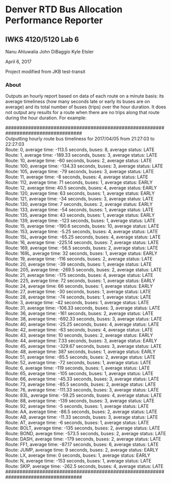 # Denver RTD Bus Allocation Performance Reporter

## IWKS 4120/5120 Lab 6

Nanu Ahluwalia
John DiBaggio
Kyle Etsler

April 6, 2017
 
Project modified from JKB test-transit

### About

Outputs an hourly report based on data of each  route on a minute basis: its average timeliness (how many seconds late or early its buses are on average) and its total number of buses (trips) over the hour duration. It does not output any results for a  route when there are no trips along that  route during the hour duration. For example:

################################################################################### <br />
Outputting hourly  route bus timeliness for 2017/04/05 from 21:27:03 to 22:27:03 <br />
Route: 0, average time: -113.5 seconds, buses: 8, average status: LATE <br />
Route: 1, average time: -189.33 seconds, buses: 3, average status: LATE <br />
Route: 10, average time: -60 seconds, buses: 2, average status: LATE <br />
Route: 100, average time: -134.33 seconds, buses: 3, average status: LATE <br />
Route: 105, average time: -79 seconds, buses: 3, average status: LATE <br />
Route: 11, average time: -8 seconds, buses: 4, average status: LATE <br />
Route: 112, average time: 71 seconds, buses: 1, average status: EARLY <br />
Route: 12, average time: 40.5 seconds, buses: 4, average status: EARLY <br />
Route: 120, average time: 63 seconds, buses: 1, average status: EARLY <br />
Route: 121, average time: -34 seconds, buses: 3, average status: LATE <br />
Route: 130, average time: 7 seconds, buses: 2, average status: EARLY <br />
Route: 133, average time: -54 seconds, buses: 1, average status: LATE <br />
Route: 135, average time: 43 seconds, buses: 1, average status: EARLY <br />
Route: 139, average time: -123 seconds, buses: 1, average status: LATE <br />
Route: 15, average time: -190.6 seconds, buses: 10, average status: LATE <br />
Route: 153, average time: -5.25 seconds, buses: 4, average status: LATE <br />
Route: 15L, average time: -65.25 seconds, buses: 4, average status: LATE <br />
Route: 16, average time: -225.14 seconds, buses: 7, average status: LATE <br />
Route: 169, average time: -56.5 seconds, buses: 2, average status: LATE <br />
Route: 169L, average time: 32 seconds, buses: 1, average status: EARLY <br />
Route: 19, average time: -116 seconds, buses: 2, average status: LATE <br />
Route: 20, average time: -39 seconds, buses: 1, average status: LATE <br />
Route: 205, average time: -269.5 seconds, buses: 2, average status: LATE <br />
Route: 21, average time: -175 seconds, buses: 4, average status: LATE <br />
Route: 225, average time: 72 seconds, buses: 1, average status: EARLY <br />
Route: 24, average time: 66 seconds, buses: 1, average status: EARLY <br />
Route: 27, average time: -30 seconds, buses: 1, average status: LATE <br />
Route: 28, average time: -74 seconds, buses: 1, average status: LATE <br />
Route: 3, average time: -42 seconds, buses: 1, average status: LATE <br />
Route: 31, average time: -106.33 seconds, buses: 3, average status: LATE <br />
Route: 36, average time: -161 seconds, buses: 2, average status: LATE <br />
Route: 38, average time: -692.33 seconds, buses: 3, average status: LATE <br />
Route: 40, average time: -25.25 seconds, buses: 4, average status: LATE <br />
Route: 42, average time: -63 seconds, buses: 4, average status: LATE <br />
Route: 43, average time: 10 seconds, buses: 2, average status: EARLY <br />
Route: 44, average time: 7.33 seconds, buses: 3, average status: EARLY <br />
Route: 45, average time: -329.67 seconds, buses: 3, average status: LATE <br />
Route: 48, average time: 387 seconds, buses: 1, average status: EARLY <br />
Route: 51, average time: -85.5 seconds, buses: 2, average status: LATE <br />
Route: 52, average time: -72 seconds, buses: 1, average status: LATE <br />
Route: 6, average time: -119 seconds, buses: 1, average status: LATE <br />
Route: 65, average time: -105 seconds, buses: 1, average status: LATE <br />
Route: 66, average time: -45.33 seconds, buses: 3, average status: LATE <br />
Route: 73, average time: -85.5 seconds, buses: 2, average status: LATE <br />
Route: 76, average time: -111.33 seconds, buses: 3, average status: LATE <br />
Route: 83L, average time: -59.25 seconds, buses: 4, average status: LATE <br />
Route: 88, average time: -139 seconds, buses: 3, average status: LATE <br />
Route: 92, average time: -5 seconds, buses: 1, average status: LATE <br />
Route: AA, average time: -86.5 seconds, buses: 2, average status: LATE <br />
Route: AB, average time: -11.33 seconds, buses: 3, average status: LATE <br />
Route: AT, average time: -6 seconds, buses: 1, average status: LATE <br />
Route: BOLT, average time: -135 seconds, buses: 2, average status: LATE <br />
Route: BOND, average time: -573.5 seconds, buses: 2, average status: LATE <br />
Route: DASH, average time: -179 seconds, buses: 2, average status: LATE <br />
Route: FF1, average time: -87.17 seconds, buses: 6, average status: LATE <br />
Route: JUMP, average time: 9 seconds, buses: 2, average status: EARLY <br />
Route: LX, average time: 0 seconds, buses: 1, average status: EARLY <br />
Route: N, average time: -153 seconds, buses: 1, average status: LATE <br />
Route: SKIP, average time: -262.5 seconds, buses: 4, average status: LATE <br />
################################################################################### <br />
